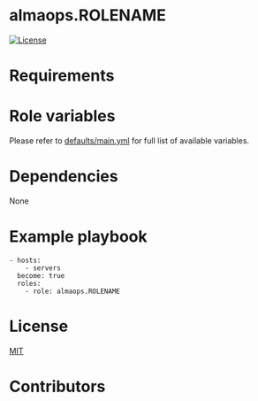 # almaops.ROLENAME
[![License](https://img.shields.io/badge/license-MIT%20License-brightgreen.svg)](https://opensource.org/licenses/MIT)


# Requirements

# Role variables
Please refer to [defaults/main.yml](./defaults/main.yml) for full list of available variables. 

# Dependencies
None

# Example playbook
```
- hosts:
    - servers
  become: true
  roles:
    - role: almaops.ROLENAME
```

# License
[MIT](./LICENSE)

# Contributors
